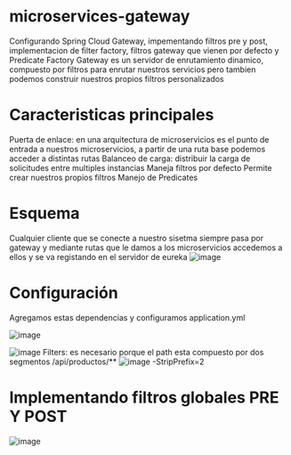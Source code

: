 # microservices-gateway
Configurando Spring Cloud Gateway, impementando filtros pre y post, implementacion de filter factory, filtros gateway que vienen por defecto y Predicate Factory
Gateway es un servidor de enrutamiento dinamico, compuesto por filtros para  enrutar nuestros servicios pero tambien podemos construir nuestros propios filtros personalizados
# Caracteristicas principales
Puerta de enlace: en una arquitectura de microservicios es el punto de entrada a nuestros microservicios, a partir de una ruta base podemos acceder a distintas rutas
Balanceo de carga: distribuir la carga de solicitudes entre multiples instancias
Maneja filtros por defecto
Permite crear nuestros propios filtros
Manejo de Predicates
# Esquema
Cualquier cliente que se conecte a nuestro sisetma siempre pasa por gateway y mediante rutas que le damos a los microservicios accedemos a ellos y se va registando en el servidor de eureka
![image](https://github.com/joanvasquez21/microservices-gateway/assets/70104624/429b58de-f0ad-459e-a996-f294c443839f)
# Configuración 
Agregamos estas dependencias y configuramos application.yml

![image](https://github.com/joanvasquez21/microservices-gateway/assets/70104624/40a3b988-cc8a-44d3-aac5-63803883e70c)

![image](https://github.com/joanvasquez21/microservices-gateway/assets/70104624/51df16c2-c27a-4487-94fe-7527b373e41d)
Filters: es necesario porque el path esta compuesto por dos segmentos /api/productos/**
![image](https://github.com/joanvasquez21/microservices-gateway/assets/70104624/a07f22c5-6c29-4e69-985c-a3006bfe27da)
-StripPrefix=2

# Implementando filtros globales PRE Y POST

![image](https://github.com/joanvasquez21/microservices-gateway/assets/70104624/1ad3efd5-49bf-4917-b048-4f8c665400c5)
